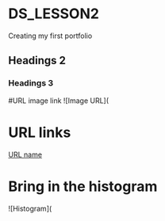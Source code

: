 # DS_LESSON2
Creating my first portfolio 

## Headings 2

### Headings 3

#URL image link 
![Image URL](

 # URL links

[URL name](https://www.markdownguide.org/cheat-sheet/)

# Bring in the histogram 
![Histogram](
